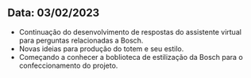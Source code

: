## Data: 03/02/2023

- Continuação do desenvolvimento de respostas do assistente virtual para perguntas relacionadas a Bosch.
- Novas ideias para produção do totem e seu estilo.
- Começando a conhecer a boblioteca de estilização da Bosch para o confeccionamento do projeto.